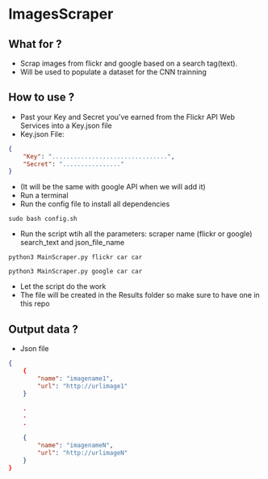 # ImagesScraper

## What for ?
* Scrap images from flickr and google based on a search tag(text).
* Will be used to populate a dataset for the CNN trainning

## How to use ?
* Past your Key and Secret you've earned from the Flickr API Web Services into a Key.json file
* Key.json File:
```json
{
	"Key": "................................",
	"Secret": "................"
}
```
* (It will be the same with google API when we will add it)
* Run a terminal
* Run the config file to install all dependencies
```
sudo bash config.sh
```
* Run the script wtih all the parameters: scraper name (flickr or google) search_text and json_file_name
```
python3 MainScraper.py flickr car car

python3 MainScraper.py google car car
```
* Let the script do the work
* The file will be created in the Results folder so make sure to have one in this repo

## Output data ?
* Json file
```json
{
	{
		"name": "imagename1",
		"url": "http://urlimage1"
	}

	.
	.
	.

	{
		"name": "imagenameN",
		"url": "http://urlimageN"
	}
}
```
